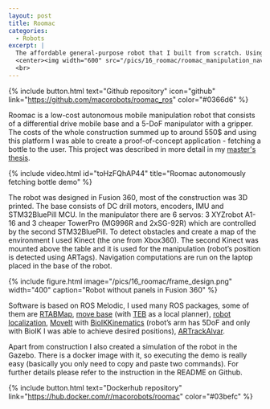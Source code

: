 ```yaml
---
layout: post
title: Roomac
categories:
  - Robots
excerpt: |
  The affordable general-purpose robot that I built from scratch. Using it I implemented fetching bottle application.
  <center><img width="600" src="/pics/16_roomac/roomac_manipulation_navigation.gif"></center>
  <br>
---
```

{% include button.html text="Github repository" icon="github" link="https://github.com/macorobots/roomac_ros" color="#0366d6" %}

Roomac is a low-cost autonomous mobile manipulation robot that consists of a differential drive mobile base and a 5-DoF manipulator with a gripper. The costs of the whole construction summed up to around 550$ and using this platform I was able to create a proof-of-concept application - fetching a bottle to the user. This project was described in more detail in my [master's thesis](https://raw.githubusercontent.com/macstepien/macstepien.github.io/master/files/masters_thesis_maciej_stepien.pdf).


{% include video.html id="toHzFQhAP44" title="Roomac autonomously fetching bottle demo" %}

The robot was designed in Fusion 360, most of the construction was 3D printed. The base consists of DC drill motors, encoders, IMU and STM32BluePill MCU. In the manipulator there are 6 servos: 3 XYZrobot A1-16 and 3 cheaper TowerPro (MG996R and 2xSG-92R) which are controlled by the second STM32BluePill. To detect obstacles and create a map of the environment I used Kinect (the one from Xbox360). The second Kinect was mounted above the table and it is used for the manipulation (robot’s position is detected using ARTags). Navigation computations are run on the laptop placed in the base of the robot.

{% include figure.html image="/pics/16_roomac/frame_design.png" width="400" caption="Robot without panels in Fusion 360" %}

Software is based on ROS Melodic, I used many ROS packages, some of them are [RTABMap](http://introlab.github.io/rtabmap/), [move base](http://wiki.ros.org/move_base) (with [TEB](http://wiki.ros.org/teb_local_planner) as a local planner), [robot localization](http://docs.ros.org/en/noetic/api/robot_localization/html/index.html), [MoveIt](https://moveit.ros.org/) with [BioIKKinematics](https://github.com/TAMS-Group/bio_ik.git) (robot’s arm has 5DoF and only with BioIK I was able to achieve desired positions), [ARTrackAlvar](http://wiki.ros.org/ar_track_alvar).

Apart from construction I also created a simulation of the robot in the Gazebo. There is a docker image with it, so executing the demo is really easy (basically you only need to copy and paste two commands). For further details please refer to the instruction in the README on Github.

{% include button.html text="Dockerhub repository" link="https://hub.docker.com/r/macorobots/roomac" color="#03befc" %}

<!-- TODO simulation image -->